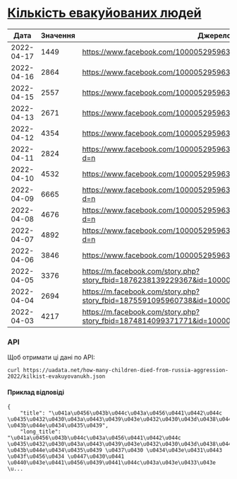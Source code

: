 # [Кількість евакуйованих людей](https://uadata.net/how-many-children-died-from-russia-aggression-2022/kilkist-evakuyovanukh)
| Дата | Значення | Джерело |
|---|---|---|
| 2022-04-17 | 1449 | https://www.facebook.com/100005295963148/posts/1884479555071892/ |
| 2022-04-16 | 2864 | https://www.facebook.com/100005295963148/posts/1883742771812237/ |
| 2022-04-15 | 2557 | https://www.facebook.com/100005295963148/posts/1883110398542141/ |
| 2022-04-13 | 2671 | https://www.facebook.com/100005295963148/posts/1881666135353234/ |
| 2022-04-12 | 4354 | https://www.facebook.com/100005295963148/posts/1881106132075901/ |
| 2022-04-11 | 2824 | https://www.facebook.com/100005295963148/posts/1880378182148696/?d=n |
| 2022-04-10 | 4532 | https://www.facebook.com/100005295963148/posts/1879788435541004/ |
| 2022-04-09 | 6665 | https://www.facebook.com/100005295963148/posts/1879060438947137/?d=n |
| 2022-04-08 | 4676 | https://www.facebook.com/100005295963148/posts/1878315049021676/?d=n |
| 2022-04-07 | 4892 | https://www.facebook.com/100005295963148/posts/1877631425756705/?d=n |
| 2022-04-06 | 3846 | https://www.facebook.com/100005295963148/posts/1876948555824992/ |
| 2022-04-05 | 3376 | https://m.facebook.com/story.php?story_fbid=1876238139229367&id=100005295963148 |
| 2022-04-04 | 2694 | https://m.facebook.com/story.php?story_fbid=1875591095960738&id=100005295963148 |
| 2022-04-03 | 4217 | https://m.facebook.com/story.php?story_fbid=1874814099371771&id=100005295963148 |
### API
Щоб отримати ці дані по API:
```
curl https://uadata.net/how-many-children-died-from-russia-aggression-2022/kilkist-evakuyovanukh.json
```
#### Приклад відповіді 
```
{
    "title": "\u041a\u0456\u043b\u044c\u043a\u0456\u0441\u0442\u044c \u0435\u0432\u0430\u043a\u0443\u0439\u043e\u0432\u0430\u043d\u0438\u0445 \u043b\u044e\u0434\u0435\u0439",
    "long_title": "\u041a\u0456\u043b\u044c\u043a\u0456\u0441\u0442\u044c \u0435\u0432\u0430\u043a\u0443\u0439\u043e\u0432\u0430\u043d\u0438\u0445 \u043b\u044e\u0434\u0435\u0439 \u0437\u0430 \u0434\u043e\u0431\u0443 \u043f\u0456\u0434 \u0447\u0430\u0441 \u0440\u043e\u0441\u0456\u0439\u0441\u044c\u043a\u043e\u0433\u043e \u...
```